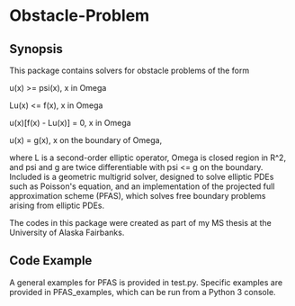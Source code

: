 # Obstacle-Problem

## Synopsis

This package contains solvers for obstacle problems of the form

u(x) >= psi(x), x in Omega

Lu(x) <= f(x), x in Omega

u(x)[f(x) - Lu(x)] = 0, x in Omega

u(x) = g(x), x on the boundary of Omega,

where L is a second-order elliptic operator, Omega is closed region in R^2, and psi and g are twice differentiable with psi <= g on the boundary. Included is a geometric multigrid solver, designed to solve elliptic PDEs such as Poisson's equation,  and an implementation of the projected full approximation scheme (PFAS), which solves free boundary problems arising from elliptic PDEs.

The codes in this package were created as part of my MS thesis at the University of Alaska Fairbanks.

## Code Example

A general examples for PFAS is provided in test.py. Specific examples are provided in PFAS_examples, which can be run from a Python 3 console.
